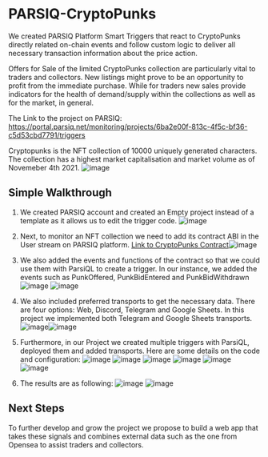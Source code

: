 # PARSIQ-CryptoPunks

We created PARSIQ Platform Smart Triggers that react to CryptoPunks directly related on-chain events and follow custom logic to deliver all necessary transaction information about the price action.

Offers for Sale of the limited CryptoPunks collection are particularly vital to traders and collectors. New listings might prove to be an opportunity to profit from the immediate purchase. While for traders new sales provide indicators for the health of demand/supply within the collections as well as for the market, in general.

The Link to the project on PARSIQ: https://portal.parsiq.net/monitoring/projects/6ba2e00f-813c-4f5c-bf36-c5d53cbd7791/triggers

Cryptopunks is the NFT collection of 10000 uniquely generated characters. The collection has a highest market capitalisation and market volume as of Novemeber 4th 2021. 
![image](https://user-images.githubusercontent.com/66903336/140242896-9c339336-e36b-4388-8aa9-56760bf8cd4a.png)

## Simple Walkthrough

1. We created PARSIQ account and created an Empty project instead of a template as it allows us to edit the trigger code.
![image](https://user-images.githubusercontent.com/66903336/140244531-09e16a47-fa12-40f6-bc77-7d139a8be8f4.png)

2. Next, to monitor an NFT collection we need to add its contract ABI in the User stream on PARSIQ platform. [Link to CryptoPunks Contract](https://etherscan.io/address/0xb47e3cd837ddf8e4c57f05d70ab865de6e193bbb#code)![image](https://user-images.githubusercontent.com/66903336/140244623-07f2cb8d-c07c-448d-a9d3-809bb6d66600.png) 
3. We also added the events and functions of the contract so that we could use them with ParsiQL to create a trigger. In our instance, we added the events such as PunkOffered, PunkBidEntered and PunkBidWithdrawn![image](https://user-images.githubusercontent.com/66903336/140245677-1355f8de-9bd4-4850-9388-94e4089fc56a.png)
![image](https://user-images.githubusercontent.com/66903336/140245798-6aa9de77-8914-4074-82ac-724fe96604e2.png)

4. We also included preferred transports to get the necessary data. There are four options: Web, Discord, Telegram and Google Sheets. In this project we implemented both Telegram and Google Sheets transports.![image](https://user-images.githubusercontent.com/66903336/140244988-802f2a80-2891-4296-b05a-2d1980c34216.png)![image](https://user-images.githubusercontent.com/66903336/140248078-da40363b-b7f3-42ae-bf3e-af89f2f0208a.png)

5. Furthermore, in our Project we created multiple triggers with ParsiQL, deployed them and added transports. Here are some details on the code and configuration:
![image](https://user-images.githubusercontent.com/66903336/140245135-0fb95114-583a-47b8-86f0-8916d27031f5.png)
![image](https://user-images.githubusercontent.com/66903336/140251634-7ab5aeeb-613b-4921-8e32-718ae099d980.png)
![image](https://user-images.githubusercontent.com/66903336/140245247-786fa2bd-9805-41fb-b281-b7ccf7fbbb90.png)
![image](https://user-images.githubusercontent.com/66903336/140245287-348d09c4-b07d-4762-b06a-7034bda3d7bd.png)
![image](https://user-images.githubusercontent.com/66903336/140252175-9c2a8c1e-002c-4fe4-9e90-d105efedd367.png)
![image](https://user-images.githubusercontent.com/66903336/140252248-16511115-7a69-466d-b81e-96cac41be8a5.png)

6. The results are as following:
![image](https://user-images.githubusercontent.com/66903336/140245930-f13d5142-a84e-4bb4-a668-1d66c857c8f4.png)
![image](https://user-images.githubusercontent.com/66903336/140245977-f45f38d5-fa97-40eb-9705-d8802006d427.png)

## Next Steps

To further develop and grow the project we propose to build a web app that takes these signals and combines external data such as the one from Opensea to assist traders and collectors.

